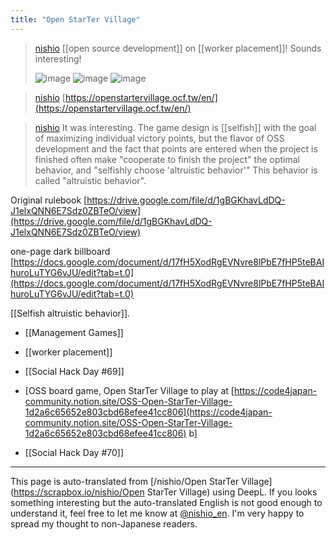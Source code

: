 ```yaml
---
title: "Open StarTer Village"
---
```


> [nishio](https://x.com/nishio/status/1903290018757836997) [[open source development]] on [[worker placement]]! Sounds interesting!
>
>  ![image](https://pbs.twimg.com/media/GmnYLmfa4AABkoD?format=jpg&name=medium#.png)
>  ![image](https://pbs.twimg.com/media/GmnYLmbagAAAf0U?format=jpg&name=small#.png) ![image](https://pbs.twimg.com/media/GmnYLmgaEAMF1kt?format=jpg&name=900x900#.png)

> [nishio](https://x.com/nishio/status/1903290269379989919) [https://openstartervillage.ocf.tw/en/](https://openstartervillage.ocf.tw/en/)

> [nishio](https://x.com/nishio/status/1903599946848452820) It was interesting. The game design is [[selfish]] with the goal of maximizing individual victory points, but the flavor of OSS development and the fact that points are entered when the project is finished often make "cooperate to finish the project" the optimal behavior, and "selfishly choose 'altruistic behavior'" This behavior is called "altruistic behavior".

Original rulebook
[https://drive.google.com/file/d/1gBGKhavLdDQ-J1elxQNN6E7Sdz0ZBTeO/view](https://drive.google.com/file/d/1gBGKhavLdDQ-J1elxQNN6E7Sdz0ZBTeO/view)

one-page dark billboard
[https://docs.google.com/document/d/17fH5XodRgEVNvre8lPbE7fHP5teBAIhuroLuTYG6vJU/edit?tab=t.0](https://docs.google.com/document/d/17fH5XodRgEVNvre8lPbE7fHP5teBAIhuroLuTYG6vJU/edit?tab=t.0)


[[Selfish altruistic behavior]].
- [[Management Games]]
- [[worker placement]]

- [[Social Hack Day #69]]
- [OSS board game, Open StarTer Village to play at [https://code4japan-community.notion.site/OSS-Open-StarTer-Village-1d2a6c65652e803cbd68efee41cc806](https://code4japan-community.notion.site/OSS-Open-StarTer-Village-1d2a6c65652e803cbd68efee41cc806) b]
- [[Social Hack Day #70]]

---
This page is auto-translated from [/nishio/Open StarTer Village](https://scrapbox.io/nishio/Open StarTer Village) using DeepL. If you looks something interesting but the auto-translated English is not good enough to understand it, feel free to let me know at [@nishio_en](https://twitter.com/nishio_en). I'm very happy to spread my thought to non-Japanese readers.